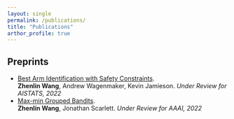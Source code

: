 ```yaml
---
layout: single
permalink: /publications/
title: "Publications"
arthor_profile: true
---
```


## Preprints
- [Best Arm Identification with Safety Constraints](https://arxiv.org/abs/2111.12151). <br/>
  __Zhenlin Wang__, Andrew Wagenmaker, Kevin Jamieson. *Under Review for AISTATS, 2022*
- [Max-min Grouped Bandits](https://arxiv.org/abs/2111.08862). <br/>
  __Zhenlin Wang__, Jonathan Scarlett. *Under Review for AAAI, 2022*